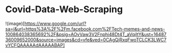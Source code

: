 # Covid-Data-Web-Scraping

!(image)[https://www.google.com/url?sa=i&url=https%3A%2F%2Fm.facebook.com%2FTech-memes-and-news-100864038365692%2F&psig=AOvVaw3V2Fnphi48Dt4T_aVqiltY&ust=1648736009652000&source=images&cd=vfe&ved=0CAgQjRxqFwoTCLCK3LWC7vYCFQAAAAAdAAAAABAP]
